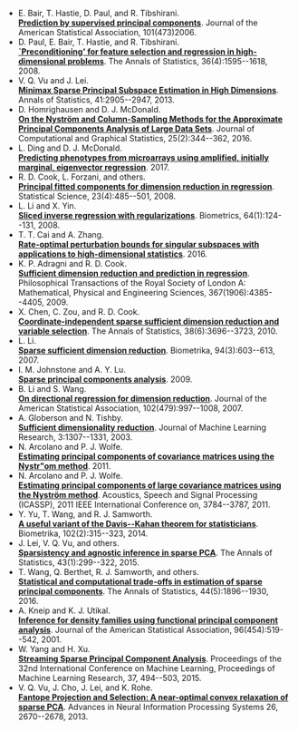 * E. Bair, T. Hastie, D. Paul, and R. Tibshirani.  
[**Prediction by supervised principal components**](http://dx.doi.org/10.1198/016214505000000628). Journal of the American Statistical Association, 101(473)2006.
* D. Paul, E. Bair, T. Hastie, and R. Tibshirani.  
[**`Preconditioning' for feature selection and regression in high-dimensional problems**](http://dx.doi.org/10.1214/00905360700000057). The Annals of Statistics, 36(4):1595--1618, 2008.
* V. Q. Vu and J. Lei.  
[**Minimax Sparse Principal Subspace Estimation in High Dimensions**](http://dx.doi.org/10.1214/13-AOS1151). Annals of Statistics, 41:2905--2947, 2013.
* D. Homrighausen and D. J. McDonald.  
[**On the Nyström and Column-Sampling Methods for the Approximate Principal Components Analysis of Large Data Sets**](http://dx.doi.org/10.1080/10618600.2014.995799). Journal of Computational and Graphical Statistics, 25(2):344--362, 2016.
* L. Ding and D. J. McDonald.  
[**Predicting phenotypes from microarrays using amplified, initially marginal, eigenvector regression**](http://dx.doi.org/10.1093/bioinformatics/btx265). 2017.
* R. D. Cook, L. Forzani, and others.  
[**Principal fitted components for dimension reduction in regression**](http://dx.doi.org/10.1214/08-STS275). Statistical Science, 23(4):485--501, 2008.
* L. Li and X. Yin.  
[**Sliced inverse regression with regularizations**](http://dx.doi.org/10.1111/j.1541-0420.2007.00836.x). Biometrics, 64(1):124--131, 2008.
* T. T. Cai and A. Zhang.  
[**Rate-optimal perturbation bounds for singular subspaces with applications to high-dimensional statistics**](https://arxiv.org/abs/1605.00353). 2016.
* K. P. Adragni and R. D. Cook.  
[**Sufficient dimension reduction and prediction in regression**](http://dx.doi.org/10.1098/rsta.2009.0110). Philosophical Transactions of the Royal Society of London A: Mathematical, Physical and Engineering Sciences, 367(1906):4385--4405, 2009.
* X. Chen, C. Zou, and R. D. Cook.  
[**Coordinate-independent sparse sufficient dimension reduction and variable selection**](http://dx.doi.org/10.1214/10-AOS826). The Annals of Statistics, 38(6):3696--3723, 2010.
* L. Li.  
[**Sparse sufficient dimension reduction**](http://dx.doi.org/10.1093/biomet/asm044). Biometrika, 94(3):603--613, 2007.
* I. M. Johnstone and A. Y. Lu.  
[**Sparse principal components analysis**](https://arxiv.org/abs/0901.4392). 2009.
* B. Li and S. Wang.  
[**On directional regression for dimension reduction**](http://dx.doi.org/10.1198/016214507000000536). Journal of the American Statistical Association, 102(479):997--1008, 2007.
* A. Globerson and N. Tishby.  
[**Sufficient dimensionality reduction**](http://www.jmlr.org/papers/v3/globerson03a.html). Journal of Machine Learning Research, 3:1307--1331, 2003.
* N. Arcolano and P. J. Wolfe.  
[**Estimating principal components of covariance matrices using the Nystr\"om method**](https://arxiv.org/abs/1111.6926). 2011.
* N. Arcolano and P. J. Wolfe.  
[**Estimating principal components of large covariance matrices using the Nyström method**](http://ai2-s2-pdfs.s3.amazonaws.com/6fdc/488964a1f48b8a18e8d773b24ce8afbdd724.pdf). Acoustics, Speech and Signal Processing (ICASSP), 2011 IEEE International Conference on, 3784--3787, 2011.
* Y. Yu, T. Wang, and R. J. Samworth.  
[**A useful variant of the Davis--Kahan theorem for statisticians**](http://dx.doi.org/10.1093/biomet/asv008). Biometrika, 102(2):315--323, 2014.
* J. Lei, V. Q. Vu, and others.  
[**Sparsistency and agnostic inference in sparse PCA**](http://dx.doi.org/10.1214/14-AOS1273). The Annals of Statistics, 43(1):299--322, 2015.
* T. Wang, Q. Berthet, R. J. Samworth, and others.  
[**Statistical and computational trade-offs in estimation of sparse principal components**](http://dx.doi.org/10.1214/15-AOS1369). The Annals of Statistics, 44(5):1896--1930, 2016.
* A. Kneip and K. J. Utikal.  
[**Inference for density families using functional principal component analysis**](http://dx.doi.org/10.1198/016214501753168235). Journal of the American Statistical Association, 96(454):519--542, 2001.
* W. Yang and H. Xu.  
[**Streaming Sparse Principal Component Analysis**](http://proceedings.mlr.press/v37/yangd15.html). Proceedings of the 32nd International Conference on Machine Learning, Proceedings of Machine Learning Research, 37, 494--503, 2015.
* V. Q. Vu, J. Cho, J. Lei, and K. Rohe.  
[**Fantope Projection and Selection: A near-optimal convex relaxation of sparse PCA**](http://papers.nips.cc/paper/5136-fantope-projection-and-selection-a-near-optimal-convex-relaxation-of-sparse-pca.pdf). Advances in Neural Information Processing Systems 26, 2670--2678, 2013.
